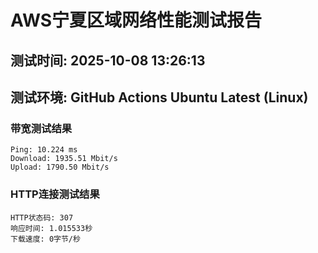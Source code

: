 # AWS宁夏区域网络性能测试报告
## 测试时间: 2025-10-08 13:26:13
## 测试环境: GitHub Actions Ubuntu Latest (Linux)

### 带宽测试结果
```
Ping: 10.224 ms
Download: 1935.51 Mbit/s
Upload: 1790.50 Mbit/s
```

### HTTP连接测试结果
```
HTTP状态码: 307
响应时间: 1.015533秒
下载速度: 0字节/秒
```

